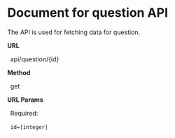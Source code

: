 # Document for question API

The API is used for fetching data for question.

**URL**

&ensp;api/question/{id}

**Method**

&ensp;get

**URL Params**

&ensp;Required:
 
&ensp;`id=[integer]`
